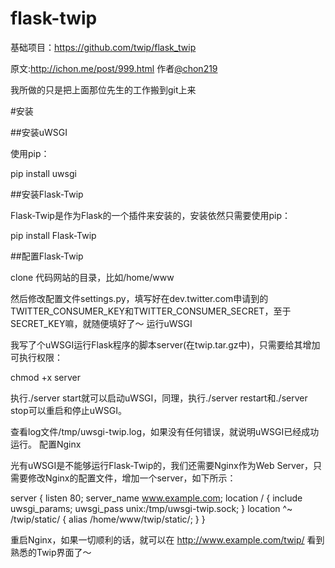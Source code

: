 flask-twip
==========

基础项目：https://github.com/twip/flask_twip

原文:http://ichon.me/post/999.html
作者[@chon219](https://twitter.com/#!/chon219)

我所做的只是把上面那位先生的工作搬到git上来

#安装

##安装uWSGI

使用pip：

pip install uwsgi

##安装Flask-Twip

Flask-Twip是作为Flask的一个插件来安装的，安装依然只需要使用pip：

pip install Flask-Twip

##配置Flask-Twip

clone 代码网站的目录，比如/home/www

然后修改配置文件settings.py，填写好在dev.twitter.com申请到的TWITTER_CONSUMER_KEY和TWITTER_CONSUMER_SECRET，至于SECRET_KEY嘛，就随便填好了～ 运行uWSGI

我写了个uWSGI运行Flask程序的脚本server(在twip.tar.gz中)，只需要给其增加可执行权限：

chmod +x server

执行./server start就可以启动uWSGI，同理，执行./server restart和./server stop可以重启和停止uWSGI。

查看log文件/tmp/uwsgi-twip.log，如果没有任何错误，就说明uWSGI已经成功运行。 配置Nginx

光有uWSGI是不能够运行Flask-Twip的，我们还需要Nginx作为Web Server，只需要修改Nginx的配置文件，增加一个server，如下所示：

server
{
    listen 80;
    server_name www.example.com;
    location /
        {
            include     uwsgi_params;
            uwsgi_pass  unix:/tmp/uwsgi-twip.sock;
        }
    location ^~ /twip/static/ 
        {
            alias /home/www/twip/static/;
        }
}

重启Nginx，如果一切顺利的话，就可以在 http://www.example.com/twip/ 看到熟悉的Twip界面了～